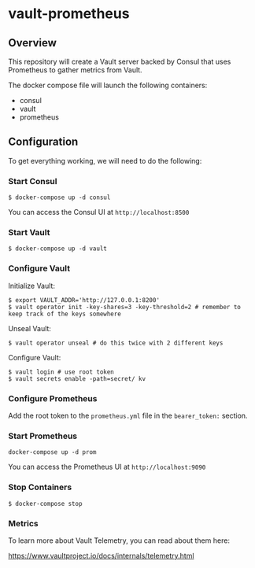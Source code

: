 # vault-prometheus

## Overview

This repository will create a Vault server backed by Consul that uses Prometheus to gather metrics from Vault.

The docker compose file will launch the following containers:

* consul
* vault
* prometheus

## Configuration

To get everything working, we will need to do the following:

### Start Consul

```
$ docker-compose up -d consul
```

You can access the Consul UI at `http://localhost:8500`

### Start Vault

```
$ docker-compose up -d vault
```
### Configure Vault

Initialize Vault:

```
$ export VAULT_ADDR='http://127.0.0.1:8200'
$ vault operator init -key-shares=3 -key-threshold=2 # remember to keep track of the keys somewhere
```

Unseal Vault:

```
$ vault operator unseal # do this twice with 2 different keys
```

Configure Vault:

```
$ vault login # use root token
$ vault secrets enable -path=secret/ kv
```

### Configure Prometheus

Add the root token to the `prometheus.yml` file in the `bearer_token:` section.

### Start Prometheus

```
docker-compose up -d prom
```

You can access the Prometheus UI at `http://localhost:9090`

### Stop Containers

```
$ docker-compose stop
```

### Metrics

To learn more about Vault Telemetry, you can read about them here:

https://www.vaultproject.io/docs/internals/telemetry.html
